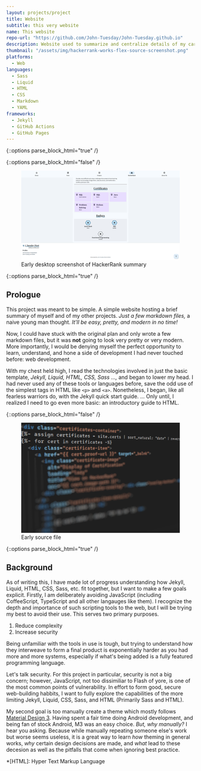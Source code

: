 ```yaml
---
layout: projects/project
title: Website
subtitle: this very website
name: This website
repo-url: "https://github.com/John-Tuesday/John-Tuesday.github.io"
description: Website used to summarize and centralize details of my career, qualifications, projects, and accomplishments.
thumbnail: "/assets/img/hackerrank-works-flex-source-screenshot.png"
platforms:
  - Web
languages:
  - Sass
  - Liquid
  - HTML
  - CSS
  - Markdown
  - YAML
frameworks:
  - Jekyll
  - GitHub Actions
  - GitHub Pages
---
```


{::options parse_block_html="true" /}

<div class="project-section">

{::options parse_block_html="false" /}
<figure class="project-no-pad-faded">
  <img src="/assets/img/jtp-hackerrank-summary-screenshot-1.png" alt="website screenshot" class="screenshot">
  <figcaption>Early desktop screenshot of HackerRank summary</figcaption>
</figure>
{::options parse_block_html="true" /}

<section>

## Prologue

This project was meant to be simple. A simple website hosting a brief summary of myself and of my other projects. 
*Just a few markdown files,* a naive young man thought. *It'll be easy, pretty, and modern in no time!*

Now, I could have stuck with the original plan and only wrote a few markdown files, but it was **not** going to look very pretty or very modern. 
More importantly, I would be denying myself the perfect opportunity to learn, understand, and hone a side of development I had never touched before: web development.

With my chest held high, I read the technologies involved in just the basic template, *Jekyll, Liquid, HTML, CSS, Sass ...,* and began to lower my head.
I had never used any of these tools or languages before, save the odd use of the simplest tags in HTML like `<p>` and `<a>`. Nonetheless, I began, like all fearless warriors do, with the Jekyll quick start guide. ... Only until, I realized I need to go even more basic: an introductory guide to HTML.

</section>

</div>

<div class="project-section">

{::options parse_block_html="false" /}
<figure class="project-no-pad-faded">
  <img src="/assets/img/hackerrank-works-flex-source-screenshot.png" alt="website screenshot" class="screenshot">
  <figcaption>Early source file</figcaption>
</figure>
{::options parse_block_html="true" /}

<section>

## Background

As of writing this, I have made lot of progress understanding how Jekyll, Liquid, HTML, CSS, Sass, etc. fit together, but I want to make a few goals explicit.
Firstly, I am deliberately avoiding JavaScript (including CoffeeScript, TypeScript and all other langauges like them).
I recognize the depth and importance of such scripting tools to the web, but I will be trying my best to avoid their use.
This serves two primary purposes.
1. Reduce complexity
2. Increase security

Being unfamiliar with the tools in use is tough, but trying to understand how they interweave to form a final product is exponentially harder as you had more and more systems, especially if what's being added is a fully featured programming language.

Let's talk security. For this project in particular, security is not a big concern; however, JavaScript, not too dissimiliar to Flash of yore, is one of the most common points of vulnerability.
In effort to form good, secure web-building habbits, I want to fully explore the capabilities of the more limiting Jekyll, Liquid, CSS, Sass, and HTML (Primarily Sass and HTML).

My second goal is too manually create a theme which mostly follows [Material Design 3](https://m3.material.io/).
Having spent a fair time doing Android development, and being fan of stock Android, M3 was an easy choice.
*But, why manually?* I hear you asking.
Because while manually repeating someone else's work but worse seems useless, it is a great way to learn *how* theming in general works, *why* certain design decisions are made, and *what* lead to these decesion as well as the pitfalls that come when ignoring best practice.

</section>

</div>

*[HTML]: Hyper Text Markup Language
